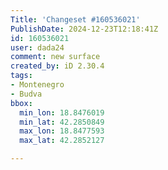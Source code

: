 ```yaml
---
Title: 'Changeset #160536021'
PublishDate: 2024-12-23T12:18:41Z
id: 160536021
user: dada24
comment: new surface
created_by: iD 2.30.4
tags:
- Montenegro
- Budva
bbox:
  min_lon: 18.8476019
  min_lat: 42.2850849
  max_lon: 18.8477593
  max_lat: 42.2852127

---
```

